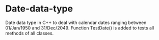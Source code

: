 # Date-data-type
 Date data type in C++ to deal with calendar dates ranging between 01/Jan/1950 and 31/Dec/2049.
 Function TestDate() is added to  tests all methods of all classes.
